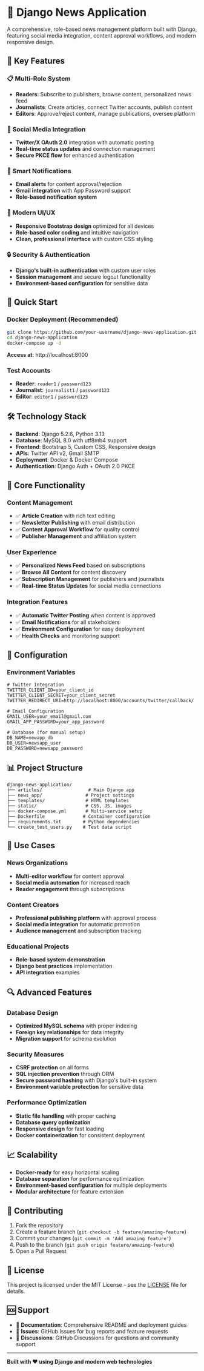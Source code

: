 # 📰 Django News Application

A comprehensive, role-based news management platform built with Django, featuring social media integration, content approval workflows, and modern responsive design.

## 🌟 Key Features

### 📋 **Multi-Role System**
- **Readers**: Subscribe to publishers, browse content, personalized news feed
- **Journalists**: Create articles, connect Twitter accounts, publish content
- **Editors**: Approve/reject content, manage publications, oversee platform

### 🔗 **Social Media Integration**
- **Twitter/X OAuth 2.0** integration with automatic posting
- **Real-time status updates** and connection management
- **Secure PKCE flow** for enhanced authentication

### 📧 **Smart Notifications**
- **Email alerts** for content approval/rejection
- **Gmail integration** with App Password support
- **Role-based notification system**

### 🎨 **Modern UI/UX**
- **Responsive Bootstrap design** optimized for all devices
- **Role-based color coding** and intuitive navigation
- **Clean, professional interface** with custom CSS styling

### 🔒 **Security & Authentication**
- **Django's built-in authentication** with custom user roles
- **Session management** and secure logout functionality
- **Environment-based configuration** for sensitive data

## 🚀 Quick Start

### Docker Deployment (Recommended)
```bash
git clone https://github.com/your-username/django-news-application.git
cd django-news-application
docker-compose up -d
```
**Access at**: http://localhost:8000

### Test Accounts
- **Reader**: `reader1` / `password123`
- **Journalist**: `journalist1` / `password123` 
- **Editor**: `editor1` / `password123`

## 🛠️ Technology Stack

- **Backend**: Django 5.2.6, Python 3.13
- **Database**: MySQL 8.0 with utf8mb4 support
- **Frontend**: Bootstrap 5, Custom CSS, Responsive design
- **APIs**: Twitter API v2, Gmail SMTP
- **Deployment**: Docker & Docker Compose
- **Authentication**: Django Auth + OAuth 2.0 PKCE

## 📁 Core Functionality

### Content Management
- ✅ **Article Creation** with rich text editing
- ✅ **Newsletter Publishing** with email distribution
- ✅ **Content Approval Workflow** for quality control
- ✅ **Publisher Management** and affiliation system

### User Experience
- ✅ **Personalized News Feed** based on subscriptions
- ✅ **Browse All Content** for content discovery
- ✅ **Subscription Management** for publishers and journalists
- ✅ **Real-time Status Updates** for social media connections

### Integration Features
- ✅ **Automatic Twitter Posting** when content is approved
- ✅ **Email Notifications** for all stakeholders
- ✅ **Environment Configuration** for easy deployment
- ✅ **Health Checks** and monitoring support

## 🔧 Configuration

### Environment Variables
```env
# Twitter Integration
TWITTER_CLIENT_ID=your_client_id
TWITTER_CLIENT_SECRET=your_client_secret
TWITTER_REDIRECT_URI=http://localhost:8000/accounts/twitter/callback/

# Email Configuration
GMAIL_USER=your_email@gmail.com
GMAIL_APP_PASSWORD=your_app_password

# Database (for manual setup)
DB_NAME=newapp_db
DB_USER=newsapp_user
DB_PASSWORD=newsapp_password
```

## 📊 Project Structure

```
django-news-application/
├── articles/                 # Main Django app
├── news_app/                # Project settings
├── templates/               # HTML templates
├── static/                  # CSS, JS, images
├── docker-compose.yml       # Multi-service setup
├── Dockerfile              # Container configuration
├── requirements.txt        # Python dependencies
└── create_test_users.py    # Test data script
```

## 🎯 Use Cases

### News Organizations
- **Multi-editor workflow** for content approval
- **Social media automation** for increased reach
- **Reader engagement** through subscriptions

### Content Creators
- **Professional publishing platform** with approval process
- **Social media integration** for automatic promotion
- **Audience management** and subscription tracking

### Educational Projects
- **Role-based system demonstration** 
- **Django best practices** implementation
- **API integration** examples

## 🔍 Advanced Features

### Database Design
- **Optimized MySQL schema** with proper indexing
- **Foreign key relationships** for data integrity
- **Migration support** for schema evolution

### Security Measures
- **CSRF protection** on all forms
- **SQL injection prevention** through ORM
- **Secure password hashing** with Django's built-in system
- **Environment variable protection** for sensitive data

### Performance Optimization
- **Static file handling** with proper caching
- **Database query optimization** 
- **Responsive design** for fast loading
- **Docker containerization** for consistent deployment

## 📈 Scalability

- **Docker-ready** for easy horizontal scaling
- **Database separation** for performance optimization
- **Environment-based configuration** for multiple deployments
- **Modular architecture** for feature extension

## 🤝 Contributing

1. Fork the repository
2. Create a feature branch (`git checkout -b feature/amazing-feature`)
3. Commit your changes (`git commit -m 'Add amazing feature'`)
4. Push to the branch (`git push origin feature/amazing-feature`)
5. Open a Pull Request

## 📄 License

This project is licensed under the MIT License - see the [LICENSE](LICENSE) file for details.

## 🆘 Support

- 📖 **Documentation**: Comprehensive README and deployment guides
- 🐛 **Issues**: GitHub Issues for bug reports and feature requests
- 💬 **Discussions**: GitHub Discussions for questions and community support

---

**Built with ❤️ using Django and modern web technologies**

